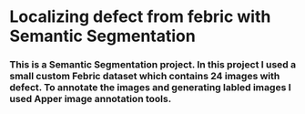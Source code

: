 # Localizing defect from febric with Semantic Segmentation

### This is a Semantic Segmentation project. In this project I used a small custom Febric dataset which contains 24 images with defect. To annotate the images and generating labled images I used Apper image annotation tools. 
